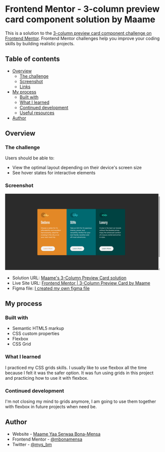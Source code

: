# Frontend Mentor - 3-column preview card component solution by Maame

This is a solution to the [3-column preview card component challenge on Frontend Mentor](https://www.frontendmentor.io/challenges/3column-preview-card-component-pH92eAR2-). Frontend Mentor challenges help you improve your coding skills by building realistic projects. 

## Table of contents

- [Overview](#overview)
  - [The challenge](#the-challenge)
  - [Screenshot](#screenshot)
  - [Links](#links)
- [My process](#my-process)
  - [Built with](#built-with)
  - [What I learned](#what-i-learned)
  - [Continued development](#continued-development)
  - [Useful resources](#useful-resources)
- [Author](#author)


## Overview

### The challenge

Users should be able to:

- View the optimal layout depending on their device's screen size
- See hover states for interactive elements

### Screenshot

![](./img/screenshot-desktop.png)

- Solution URL: [Maame's 3-Column Preview Card solution](https://mbonamensa.github.io/fem_qr-code)
- Live Site URL: [Frontend Mentor | 3-Column Preview Card by Maame](https://mbonamensa.github.io/fem_qr-code)
- Figma file: [I created my own figma file](https://www.figma.com/file/i9c0GEh9Dg1nvkwk4g4ewE/Frontend-Mentor---3-column-Preview-Card?node-id=0%3A1)


## My process

### Built with

- Semantic HTML5 markup
- CSS custom properties
- Flexbox
- CSS Grid

### What I learned

I practiced my CSS grids skills. I usually like to use flexbox all the time because I felt it was the safer option.
It was fun using grids in this project and practicing how to use it with flexbox. 


### Continued development

I'm not closing my mind to grids anymore, I am going to use them together with flexbox in future projects when need be.


## Author

- Website - [Maame Yaa Serwaa Bona-Mensa](https://mbonamensa.netlify.app)
- Frontend Mentor - [@mbonamensa](https://www.frontendmentor.io/profile/yourusername)
- Twitter - [@mys_bm](https://www.twitter.com/mys_mb)
